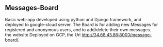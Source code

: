## Messages-Board
Basic web-app developed using python and Django framework, and deployed to google-cloud server.
The Board is for adding new Messages for registered and anonymous users, and to add/delete their own messages.
the website Deployed on GCP, the Url http://34.68.45.86:8000/message-board/.
